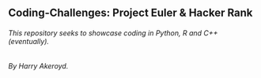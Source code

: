 ## Coding-Challenges: Project Euler & Hacker Rank

###### This repository seeks to showcase coding in Python, R and C++(eventually).

###### By Harry Akeroyd.
